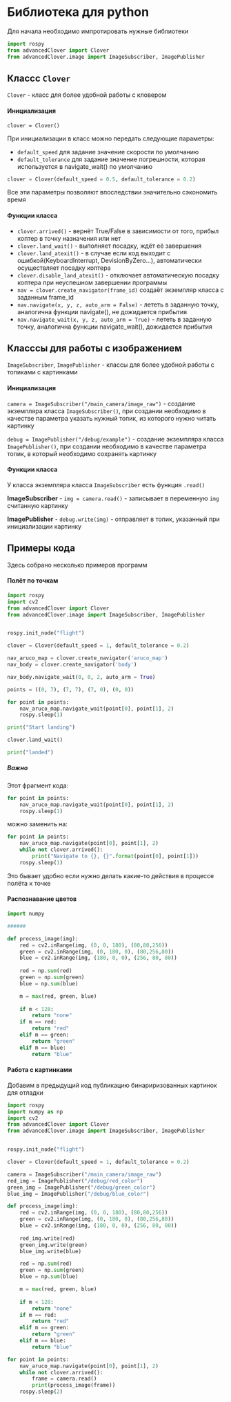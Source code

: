 # Библиотека для python

Для начала необходимо импротировать нужные библиотеки
```python
import rospy
from advancedClover import Clover
from advancedClover.image import ImageSubscriber, ImagePublisher
```
## Классс `Clover`

`Clover`  -   класс для более удобной работы с кловером

#### Инициализация

`clover = Clover()`

При инициализации в класс можно передать следующие параметры:

 - `default_speed` для задание значение скорости по умолчанию
 - `default_tolerance` для задание значение погрешности, которая используется в navigate_wait() по умолчанию

```python
clover = Clover(default_speed = 0.5, default_tolerance = 0.2)
```

Все эти параметры позволяют впоследствии значительно сэкономить время

#### Функции класса
 - `clover.arrived()` - вернёт True/False в зависимости от того, прибыл коптер в точку назначения или нет 
 - `clover.land_wait()` - выполняет посадку, ждёт её завершения
 - `clover.land_atexit()` - в случае если код выходит с ошибкой(KeyboardInterrupt, DevisionByZero...), автоматически осуществляет посадку коптера
 - `clover.disable_land_atexit()` - отключает автоматическую посадку коптера при неуспешном завершении программы
 - `nav = clover.create_navigator(frame_id)` создаёт экземпляр класса c заданным frame_id
 - `nav.navigate(x, y, z, auto_arm = False)` - лететь в заданную точку, аналогична функции navigate(), не дожидается прибытия
 - `nav.navigate_wait(x, y, z, auto_arm = True)` - лететь в заданную точку, аналогична функции navigate_wait(), дожидается прибытия

## Класссы для работы с изображением

`ImageSubscriber`, `ImagePublisher` - классы для более удобной работы с топиками с картинками
#### Инициализация
`camera = ImageSubscriber("/main_camera/image_raw")` - создание экземпляра класса `ImageSubscriber()`, при создании необходимо в качестве параметра указать нужный топик, из которого нужно читать картинку

`debug = ImagePublisher("/debug/example")`  -  создание экземпляра класса `ImagePublisher()`, при создании необходимо в качестве параметра топик, в который необходимо сохранять картинку

#### Функции класса

У класса экземпляра класса `ImageSubscriber` есть функция `.read()`

__ImageSubscriber__ - `img = camera.read()` - записывает в переменную `img` считанную картинку


__ImagePublisher__  - `debug.write(img)` - отправляет в топик, указанный при инициализации картинку

## Примеры кода

Здесь собрано несколько примеров программ

#### Полёт по точкам
```python
import rospy
import cv2
from advancedClover import Clover
from advancedClover.image import ImageSubscriber, ImagePublisher


rospy.init_node("flight")

clover = Clover(default_speed = 1, default_tolerance = 0.2)

nav_aruco_map = clover.create_navigator('aruco_map')
nav_body = clover.create_navigator('body')

nav_body.navigate_wait(0, 0, 2, auto_arm = True)

points = ((0, 7), (7, 7), (7, 0), (0, 0))

for point in points:
    nav_aruco_map.navigate_wait(point[0], point[1], 2)
    rospy.sleep(1)

print("Start landing")

clover.land_wait()

print("landed")
```

##### Важно
Этот фрагмент кода:
```python
for point in points:
    nav_aruco_map.navigate_wait(point[0], point[1], 2)
    rospy.sleep(1)
```
можно заменить на:
```python
for point in points:
    nav_aruco_map.navigate(point[0], point[1], 2)
    while not clover.arrived():
        print("Navigate to {}, {}".format(point[0], point[1]))
    rospy.sleep(1)
```

Это бывает удобно если нужно делать какие-то действия в процессе полёта к точке


#### Распознавание цветов

```python
import numpy

######

def process_image(img):
    red = cv2.inRange(img, (0, 0, 180), (80,80,256))
    green = cv2.inRange(img, (0, 180, 0), (80,256,80))
    blue = cv2.inRange(img, (180, 0, 0), (256, 80, 80))
    
    red = np.sum(red) 
    green = np.sum(green) 
    blue = np.sum(blue) 

    m = max(red, green, blue)
    
    if m < 128:
        return "none"
    if m == red:
        return "red"
    elif m == green:
        return "green"
    elif m == blue:
        return "blue"

```
#### Работа с картинками

Добавим в предыдущий код публикацию бинариризованных картинок для отладки
```python
import rospy
import numpy as np
import cv2
from advancedClover import Clover
from advancedClover.image import ImageSubscriber, ImagePublisher


rospy.init_node("flight")

clover = Clover(default_speed = 1, default_tolerance = 0.2)

camera = ImageSubscriber("/main_camera/image_raw")
red_img = ImagePublisher("/debug/red_color")
green_img = ImagePublisher("/debug/green_color")
blue_img = ImagePublisher("/debug/blue_color")

def process_image(img):
    red = cv2.inRange(img, (0, 0, 180), (80,80,256))
    green = cv2.inRange(img, (0, 180, 0), (80,256,80))
    blue = cv2.inRange(img, (180, 0, 0), (256, 80, 80))
    
    red_img.write(red)
    green_img.write(green)
    blue_img.write(blue)

    red = np.sum(red) 
    green = np.sum(green) 
    blue = np.sum(blue) 

    m = max(red, green, blue)
    
    if m < 128:
        return "none"
    if m == red:
        return "red"
    elif m == green:
        return "green"
    elif m == blue:
        return "blue"

for point in points:
    nav_aruco_map.navigate(point[0], point[1], 2)
    while not clover.arrived():
        frame = camera.read()
        print(process_image(frame))
    rospy.sleep(2)
```